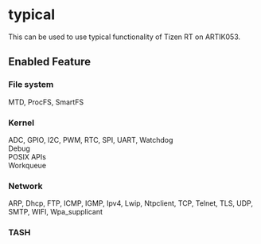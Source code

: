 # typical
 This can be used to use typical functionality of Tizen RT on ARTIK053.

## Enabled Feature
### File system
  MTD, ProcFS, SmartFS

### Kernel
  ADC, GPIO, I2C, PWM, RTC, SPI, UART, Watchdog  
  Debug  
  POSIX APIs  
  Workqueue

### Network
  ARP, Dhcp, FTP, ICMP, IGMP, Ipv4, Lwip, Ntpclient, TCP, Telnet, TLS, UDP, SMTP, WIFI, Wpa_supplicant

### TASH
